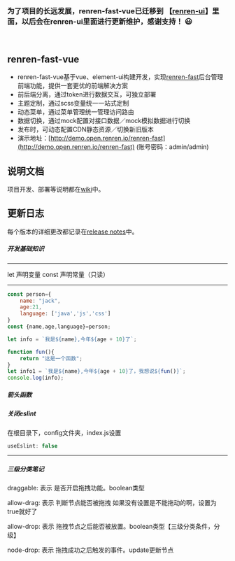 ### 为了项目的长远发展，renren-fast-vue已迁移到 【[renren-ui](https://gitee.com/renrenio/renren-ui)】里面，以后会在renren-ui里面进行更新维护，感谢支持！ :smiley:
<br>

## renren-fast-vue
- renren-fast-vue基于vue、element-ui构建开发，实现[renren-fast](https://gitee.com/renrenio/renren-fast)后台管理前端功能，提供一套更优的前端解决方案
- 前后端分离，通过token进行数据交互，可独立部署
- 主题定制，通过scss变量统一一站式定制
- 动态菜单，通过菜单管理统一管理访问路由
- 数据切换，通过mock配置对接口数据／mock模拟数据进行切换
- 发布时，可动态配置CDN静态资源／切换新旧版本
- 演示地址：[http://demo.open.renren.io/renren-fast](http://demo.open.renren.io/renren-fast) (账号密码：admin/admin)

## 说明文档
项目开发、部署等说明都在[wiki](https://github.com/renrenio/renren-fast-vue/wiki)中。


## 更新日志
每个版本的详细更改都记录在[release notes](https://github.com/renrenio/renren-fast-vue/releases)中。


##### 开发基础知识
***
let 声明变量
const 声明常量（只读）
***
```javascript
const person={
    name: "jack",
    age:21,
    language: ['java','js','css']
}
const {name,age,language}=person;

let info = `我是${name},今年${age + 10}了`;

function fun(){
    return "这是一个函数";
}
let info1 = `我是${name},今年${age + 10}了，我想说${fun()}`;
console.log(info);
```

##### 箭头函数

##### 关闭eslint
在根目录下，config文件夹，index.js设置
```javascript
useEslint: false
```
***
##### 三级分类笔记
draggable: 表示 是否开启拖拽功能。boolean类型

allow-drag: 表示 判断节点能否被拖拽 如果没有设置是不能拖动的啊，设置为true就好了

allow-drop: 表示 拖拽节点之后能否被放置。boolean类型【三级分类条件，分级】

node-drop: 表示 拖拽成功之后触发的事件。update更新节点




